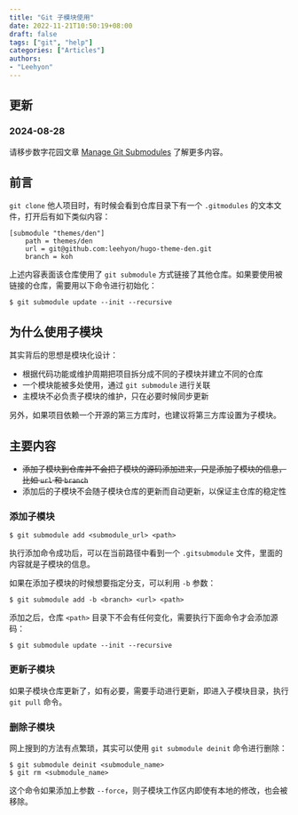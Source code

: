 ```yaml
---
title: "Git 子模块使用"
date: 2022-11-21T10:50:19+08:00
draft: false
tags: ["git", "help"]
categories: ["Articles"]
authors:
- "Leehyon"
---
```


## 更新

### 2024-08-28

请移步数字花园文章 [Manage Git Submodules](https://garden.kohsruhe.com/setup/manage-git-submodules) 了解更多内容。

## 前言

`git clone` 他人项目时，有时候会看到仓库目录下有一个 `.gitmodules` 的文本文件，打开后有如下类似内容：

```shell
[submodule "themes/den"]
	path = themes/den
	url = git@github.com:leehyon/hugo-theme-den.git
	branch = koh
```

上述内容表面该仓库使用了 `git submodule` 方式链接了其他仓库。如果要使用被链接的仓库，需要用以下命令进行初始化：

```shell
$ git submodule update --init --recursive
```

## 为什么使用子模块

其实背后的思想是模块化设计：

- 根据代码功能或维护周期把项目拆分成不同的子模块并建立不同的仓库
- 一个模块能被多处使用，通过 `git submodule` 进行关联
- 主模块不必负责子模块的维护，只在必要时候同步更新

另外，如果项目依赖一个开源的第三方库时，也建议将第三方库设置为子模块。

## 主要内容

- ~~添加子模块到仓库并不会把子模块的源码添加进来，只是添加子模块的信息，比如 `url` 和 `branch`~~
- 添加后的子模块不会随子模块仓库的更新而自动更新，以保证主仓库的稳定性

### 添加子模块

```shell
$ git submodule add <submodule_url> <path>
```

执行添加命令成功后，可以在当前路径中看到一个 `.gitsubmodule` 文件，里面的内容就是子模块的信息。

如果在添加子模块的时候想要指定分支，可以利用 `-b` 参数：

```shell
$ git submodule add -b <branch> <url> <path>
```

添加之后，仓库 `<path>` 目录下不会有任何变化，需要执行下面命令才会添加源码：

```shell
$ git submodule update --init --recursive
```

### 更新子模块

如果子模块仓库更新了，如有必要，需要手动进行更新，即进入子模块目录，执行 `git pull` 命令。

### 删除子模块

网上搜到的方法有点繁琐，其实可以使用 `git submodule deinit` 命令进行删除：

```shell
$ git submodule deinit <submodule_name>
$ git rm <submodule_name>
```

这个命令如果添加上参数 `--force`，则子模块工作区内即使有本地的修改，也会被移除。
